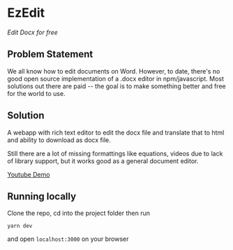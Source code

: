 # EzEdit

<i>Edit Docx for free</i>

## Problem Statement

We all know how to edit documents on Word. However, to date, there's no good open source implementation of a .docx editor in npm/javascript. Most solutions out there are paid -- the goal is to make something better and free for the world to use.

## Solution

A webapp with rich text editor to edit the docx file and translate that to html and ability to download as docx file.

Still there are a lot of missing formattings like equations, videos due to lack of library support, but it works good as a general document editor.

[Youtube Demo](https://youtu.be/12Mw8mDX4GQ)

## Running locally

Clone the repo, cd into the project folder then run

```
yarn dev
```

and open `localhost:3000` on your browser
